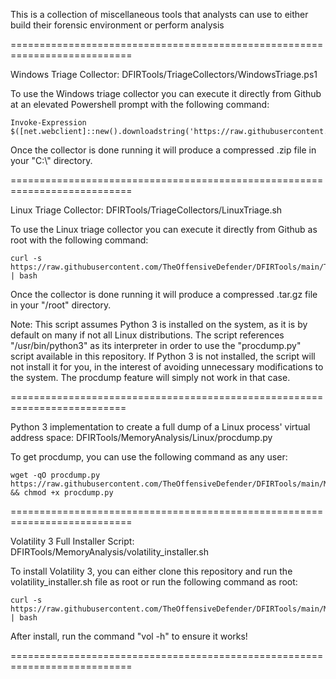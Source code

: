 This is a collection of miscellaneous tools that analysts can use to either build their forensic environment or perform analysis
 
===========================================================================

Windows Triage Collector: DFIRTools/TriageCollectors/WindowsTriage.ps1

To use the Windows triage collector you can execute it directly from Github at an elevated Powershell prompt with the following command:

	Invoke-Expression $([net.webclient]::new().downloadstring('https://raw.githubusercontent.com/TheOffensiveDefender/DFIRTools/main/TriageCollectors/WindowsTriage.ps1'))

Once the collector is done running it will produce a compressed .zip file in your "C:\\" directory.
 
===========================================================================

Linux Triage Collector: DFIRTools/TriageCollectors/LinuxTriage.sh

To use the Linux triage collector you can execute it directly from Github as root with the following command:

	curl -s https://raw.githubusercontent.com/TheOffensiveDefender/DFIRTools/main/TriageCollectors/LinuxTriage.sh | bash

Once the collector is done running it will produce a compressed .tar.gz file in your "/root" directory.

Note: This script assumes Python 3 is installed on the system, as it is by default on many if not all Linux distributions. The script references "/usr/bin/python3" as its interpreter in order to use the "procdump.py" script available in this repository. If Python 3 is not installed, the script will not install it for you, in the interest of avoiding unnecessary modifications to the system. The procdump feature will simply not work in that case.
 
==========================================================================
 
Python 3 implementation to create a full dump of a Linux process' virtual address space: DFIRTools/MemoryAnalysis/Linux/procdump.py

To get procdump, you can use the following command as any user:
 
	wget -qO procdump.py https://raw.githubusercontent.com/TheOffensiveDefender/DFIRTools/main/MemoryAnalysis/Linux/procdump.py && chmod +x procdump.py
 
===========================================================================
 
Volatility 3 Full Installer Script: DFIRTools/MemoryAnalysis/volatility_installer.sh
 
To install Volatility 3, you can either clone this repository and run the volatility_installer.sh file as root or run the following command as root:
 
	curl -s https://raw.githubusercontent.com/TheOffensiveDefender/DFIRTools/main/MemoryAnalysis/volatility_installer.sh | bash

After install, run the command "vol -h" to ensure it works!
 
===========================================================================

